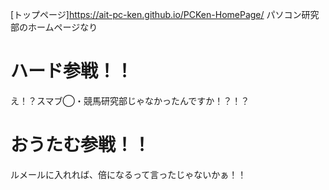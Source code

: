 [トップページ]https://ait-pc-ken.github.io/PCKen-HomePage/
パソコン研究部のホームページなり

# ハード参戦！！
え！？スマブ◯・競馬研究部じゃなかったんですか！？！？ 

# おうたむ参戦！！
ルメールに入れれば、倍になるって言ったじゃないかぁ！！ 
